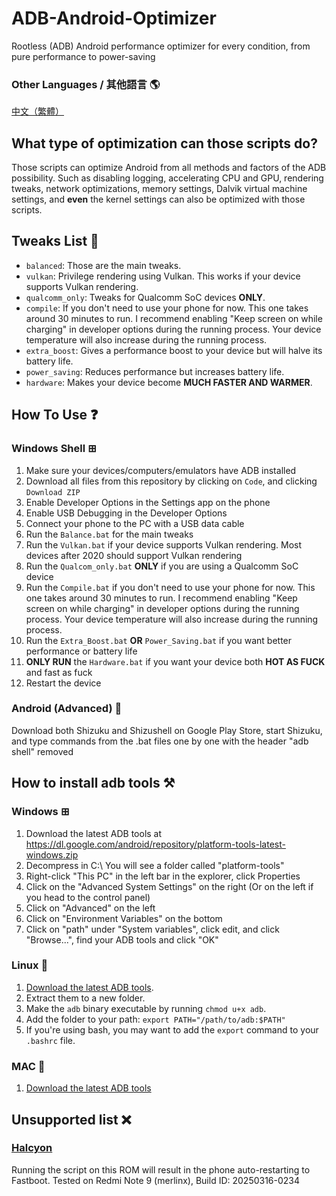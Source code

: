 # ADB-Android-Optimizer

Rootless (ADB) Android performance optimizer for every condition, from pure performance to power-saving


### Other Languages / 其他語言 🌎
[中文（繁體）](https://github.com/SchneeSchmitt/ADB-Android-Optimizer/blob/main/Language/ZH_TW.md)

## What type of optimization can those scripts do?
Those scripts can optimize Android from all methods and factors of the ADB possibility. Such as disabling logging, accelerating CPU and GPU, rendering tweaks, network optimizations, memory settings, Dalvik virtual machine settings, and **even** the kernel settings can also be optimized with those scripts. 

## Tweaks List 📑
- `balanced`: Those are the main tweaks.
- `vulkan`: Privilege rendering using Vulkan. This works if your device supports Vulkan rendering.
- `qualcomm_only`: Tweaks for Qualcomm SoC devices **ONLY**.
- `compile`: If you don't need to use your phone for now. This one takes around 30 minutes to run. I recommend enabling "Keep screen on while charging" in developer options during the running process. Your device temperature will also increase during the running process.
- `extra_boost`: Gives a performance boost to your device but will halve its battery life.
- `power_saving`: Reduces performance but increases battery life.
- `hardware`: Makes your device become **MUCH FASTER AND WARMER**.


## How To Use ❓

### Windows Shell ⊞
1. Make sure your devices/computers/emulators have ADB installed
2. Download all files from this repository by clicking on `Code`, and clicking `Download ZIP`
3. Enable Developer Options in the Settings app on the phone
4. Enable USB Debugging in the Developer Options
5. Connect your phone to the PC with a USB data cable
6. Run the `Balance.bat` for the main tweaks
7. Run the `Vulkan.bat` if your device supports Vulkan rendering. Most devices after 2020 should support Vulkan rendering
8. Run the `Qualcom_only.bat` **ONLY** if you are using a Qualcomm SoC device
9. Run the `Compile.bat` if you don't need to use your phone for now. This one takes around 30 minutes to run. I recommend enabling "Keep screen on while charging" in developer options during the running process. Your device temperature will also increase during the running process.
10. Run the `Extra_Boost.bat` **OR** `Power_Saving.bat` if you want better performance or battery life
11. **ONLY RUN** the `Hardware.bat` if you want your device both **HOT AS FUCK** and fast as fuck
12. Restart the device

### Android (Advanced) 🤖
Download both Shizuku and Shizushell on Google Play Store, start Shizuku, and type commands from the .bat files one by one with the header "adb shell" removed 

## How to install adb tools ⚒️

### Windows ⊞
1. Download the latest ADB tools at https://dl.google.com/android/repository/platform-tools-latest-windows.zip
2. Decompress in C:\ You will see a folder called "platform-tools"
3. Right-click "This PC" in the left bar in the explorer, click Properties
4. Click on the "Advanced System Settings" on the right (Or on the left if you head to the control panel)
5. Click on "Advanced" on the left
6. Click on "Environment Variables" on the bottom
7. Click on "path" under "System variables", click edit, and click "Browse...", find your ADB tools and click "OK"

### Linux 🐧
1. [Download the latest ADB tools](https://dl.google.com/android/repository/platform-tools-latest-linux.zip).
2. Extract them to a new folder.
3. Make the `adb` binary executable by running `chmod u+x adb`.
4. Add the folder to your path: `export PATH="/path/to/adb:$PATH"`
5. If you're using bash, you may want to add the `export` command to your `.bashrc` file.

### MAC 🍎
1. [Download the latest ADB tools](https://dl.google.com/android/repository/platform-tools-latest-darwin.zip)

## Unsupported list ❌
### [Halcyon](https://hlcyn.co/)
Running the script on this ROM will result in the phone auto-restarting to Fastboot. Tested on Redmi Note 9 (merlinx), Build ID: 20250316-0234
